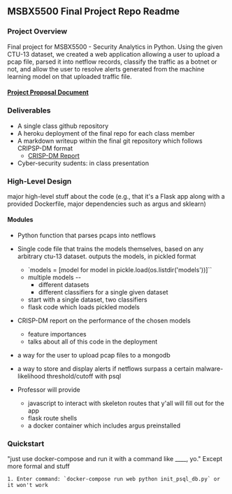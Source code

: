 ## MSBX5500 Final Project Repo Readme

### Project Overview

Final project for MSBX5500 - Security Analytics in Python. Using the given CTU-13 dataset, we created a web application allowing a user to upload a pcap file, parsed it into netflow records, classify the traffic as a botnet or not, and allow the user to resolve alerts generated from the machine learning model on that uploaded traffic file.

#### [Project Proposal Document](https://github.com/deargle-classes/msbx5500-spring-2020/blob/master/project-proposal.md)

### Deliverables
* A single class github repository
* A heroku deployment of the final repo for each class member
* A markdown writeup within the final git repository which follows CRIPSP-DM format
  - [CRISP-DM Report](https://github.com/deargle-classes/msbx5500-spring-2020-project/blob/master/report.md)
* Cyber-security sudents: in class presentation

### High-Level Design

major high-level stuff about the code (e.g., that it's a Flask app along with a provided Dockerfile,
major dependencies such as argus and sklearn)

#### Modules
* Python function that parses pcaps into netflows
* Single code file that trains the models themselves, based on any arbitrary ctu-13 dataset. outputs the models, in pickled format
	* `models = [model for model in pickle.load(os.listdir('models'))]``
	* multiple models --
		* different datasets
		* different classifiers for a single given dataset
	* start with a single dataset, two classifiers
	* flask code which loads pickled models
* CRISP-DM report on the performance of the chosen models
	* feature importances
	* talks about all of this code in the deployment
* a way for the user to upload pcap files to a mongodb
* a way to store and display alerts if netflows surpass a certain malware-likelihood threshold/cutoff with psql

* Professor will provide
	* javascript to interact with skeleton routes that y'all will fill out for the app
	* flask route shells
	* a docker container which includes argus preinstalled

### Quickstart
"just use docker-compose and run it with a command like ____, yo." Except more formal and stuff

	1. Enter command: `docker-compose run web python init_psql_db.py` or it won't work
